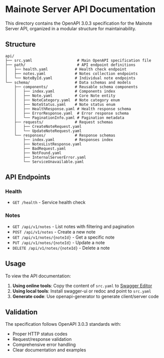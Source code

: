 # Mainote Server API Documentation

This directory contains the OpenAPI 3.0.3 specification for the Mainote Server API, organized in a modular structure for maintainability.

## Structure

```
api/
├── src.yaml                    # Main OpenAPI specification file
├── path/                       # API endpoint definitions
│   ├── health.yaml            # Health check endpoint
│   ├── notes.yaml             # Notes collection endpoints
│   └── NoteById.yaml          # Individual note endpoints
└── schema/                    # Data schemas and models
    ├── components/            # Reusable schema components
    │   ├── index.yaml         # Components index
    │   ├── Note.yaml          # Core Note entity
    │   ├── NoteCategory.yaml  # Note category enum
    │   ├── NoteStatus.yaml    # Note status enum
    │   ├── HealthResponse.yaml # Health response schema
    │   ├── ErrorResponse.yaml  # Error response schema
    │   └── PaginationInfo.yaml # Pagination metadata
    ├── requests/              # Request schemas
    │   ├── CreateNoteRequest.yaml
    │   └── UpdateNoteRequest.yaml
    └── responses/             # Response schemas
        ├── index.yaml         # Responses index
        ├── NotesListResponse.yaml
        ├── BadRequest.yaml
        ├── NotFound.yaml
        ├── InternalServerError.yaml
        └── ServiceUnavailable.yaml
```

## API Endpoints

### Health
- `GET /health` - Service health check

### Notes
- `GET /api/v1/notes` - List notes with filtering and pagination
- `POST /api/v1/notes` - Create a new note
- `GET /api/v1/notes/{noteId}` - Get a specific note
- `PUT /api/v1/notes/{noteId}` - Update a note
- `DELETE /api/v1/notes/{noteId}` - Delete a note

## Usage

To view the API documentation:

1. **Using online tools**: Copy the content of `src.yaml` to [Swagger Editor](https://editor.swagger.io/)
2. **Using local tools**: Install swagger-ui or redoc and point to `src.yaml`
3. **Generate code**: Use openapi-generator to generate client/server code

## Validation

The specification follows OpenAPI 3.0.3 standards with:
- Proper HTTP status codes
- Request/response validation
- Comprehensive error handling
- Clear documentation and examples
